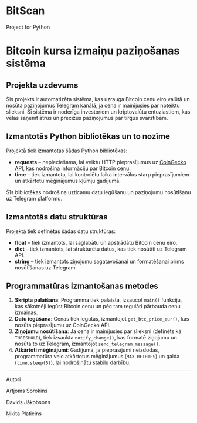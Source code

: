 # BitScan
Project for Python
# Bitcoin kursa izmaiņu paziņošanas sistēma

## Projekta uzdevums
Šis projekts ir automatizēta sistēma, kas uzrauga Bitcoin cenu eiro valūtā un nosūta paziņojumus Telegram kanālā, ja cena ir mainījusies par noteiktu slieksni. Šī sistēma ir noderīga investoriem un kriptovalūtu entuziastiem, kas vēlas saņemt ātrus un precīzus paziņojumus par tirgus svārstībām.

## Izmantotās Python bibliotēkas un to nozīme
Projektā tiek izmantotas šādas Python bibliotēkas:
- **requests** – nepieciešama, lai veiktu HTTP pieprasījumus uz [CoinGecko API](https://www.coingecko.com/), kas nodrošina informāciju par Bitcoin cenu.
- **time** – tiek izmantota, lai kontrolētu laika intervālus starp pieprasījumiem un atkārtotu mēģinājumus kļūmju gadījumā.

Šīs bibliotēkas nodrošina uzticamu datu iegūšanu un paziņojumu nosūtīšanu uz Telegram platformu.

## Izmantotās datu struktūras
Projektā tiek definētas šādas datu struktūras:
- **float** – tiek izmantots, lai saglabātu un apstrādātu Bitcoin cenu eiro.
- **dict** – tiek izmantots, lai strukturētu datus, kas tiek nosūtīti uz Telegram API.
- **string** – tiek izmantots ziņojumu sagatavošanai un formatēšanai pirms nosūtīšanas uz Telegram.

## Programmatūras izmantošanas metodes
1. **Skripta palaišana**: Programma tiek palaista, izsaucot `main()` funkciju, kas sākotnēji iegūst Bitcoin cenu un pēc tam regulāri pārbauda cenu izmaiņas.
2. **Datu iegūšana**: Cenas tiek iegūtas, izmantojot `get_btc_price_eur()`, kas nosūta pieprasījumu uz CoinGecko API.
3. **Ziņojumu nosūtīšana**: Ja cena ir mainījusies par slieksni (definēts kā `THRESHOLD`), tiek izsaukta `notify_change()`, kas formatē ziņojumu un nosūta to uz Telegram, izmantojot `send_telegram_message()`.
4. **Atkārtoti mēģinājumi**: Gadījumā, ja pieprasījumi neizdodas, programmatūra veic atkārtotus mēģinājumus (`MAX_RETRIES`) un gaida (`time.sleep(5)`), lai nodrošinātu stabilu darbību.

---

Autori

Artjoms Sorokins

Davids Jākobsons

Ņikita Platicins
